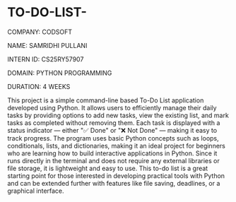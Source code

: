 # TO-DO-LIST-

COMPANY: CODSOFT

NAME: SAMRIDHI PULLANI

INTERN ID: CS25RY57907

DOMAIN: PYTHON PROGRAMMING

DURATION: 4 WEEKS

This project is a simple command-line based To-Do List application developed using Python. It allows users to efficiently manage their daily tasks by providing options to add new tasks, view the existing list, and mark tasks as completed without removing them. Each task is displayed with a status indicator — either "✅ Done" or "❌ Not Done" — making it easy to track progress. The program uses basic Python concepts such as loops, conditionals, lists, and dictionaries, making it an ideal project for beginners who are learning how to build interactive applications in Python. Since it runs directly in the terminal and does not require any external libraries or file storage, it is lightweight and easy to use. This to-do list is a great starting point for those interested in developing practical tools with Python and can be extended further with features like file saving, deadlines, or a graphical interface.










